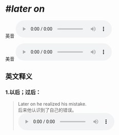 # ***\#later on*** 
英音
<audio src="./media/later on1_AAC.aac" controls="controls"></audio>

美音
<audio src="./media/later on2_AAC.aac" controls="controls"></audio>



  

英文释义
---
### 1.**以后；过后：**  

 > Later on he realized his mistake.   
 > 后来他认识到了自己的错误。    
<audio src="./media/later-4.aac" controls="controls"></audio>


